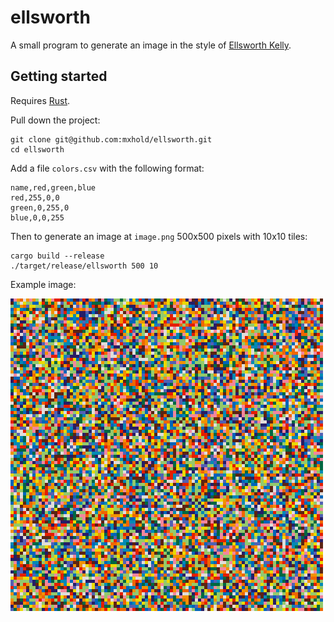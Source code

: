# ellsworth

A small program to generate an image in the style of
[Ellsworth Kelly](https://en.wikipedia.org/wiki/Ellsworth_Kelly).

## Getting started

Requires [Rust](https://rust-lang.org).

Pull down the project:

    git clone git@github.com:mxhold/ellsworth.git
    cd ellsworth

Add a file `colors.csv` with the following format:

    name,red,green,blue
    red,255,0,0
    green,0,255,0
    blue,0,0,255

Then to generate an image at `image.png` 500x500 pixels with 10x10 tiles:

    cargo build --release
    ./target/release/ellsworth 500 10

Example image:

![Image with large multicolored squares](image.png)
